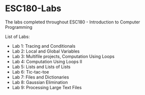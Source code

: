 # ESC180-Labs
The labs completed throughout ESC180 - Introduction to Computer Programming

List of Labs:
  - Lab 1: Tracing and Conditionals
  - Lab 2: Local and Global Variables
  - Lab 3: Multifile projects, Computation Using Loops
  - Lab 4: Computation Using Loops II
  - Lab 5: Lists and Lists of Lists
  - Lab 6: Tic-tac-toe
  - Lab 7: Files and Dictionaries
  - Lab 8: Gaussian Elimination
  - Lab 9: Processing Large Text Files
